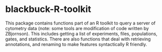 # blackbuck-R-toolkit

This package contains functions part of an R toolkit to query a server of cytometry data (note: some tools are modification of code written by ZBjornson).
This includes getting a list of experiments, files, populations, gates, and statistics. There are also functions that deal with retrieving annotations, and renaming to make features syntactically R friendly.  
